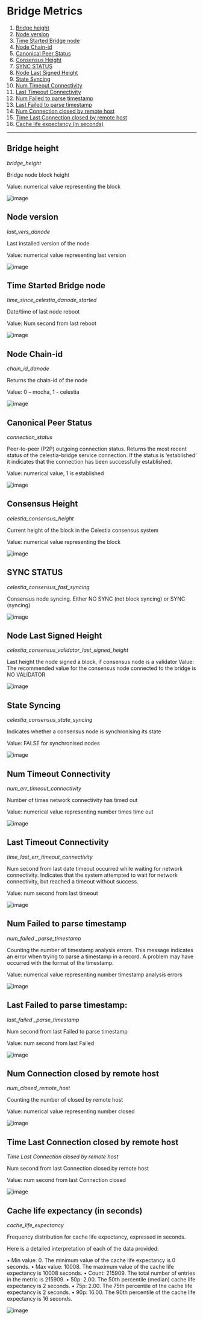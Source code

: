 # Bridge Metrics

1. [Bridge height](#bridge-height)
2. [Node version](#node-version)
3. [Time Started Bridge node](#time-started-bridge-node)
4. [Node Chain-id](#node-chain-id)
5. [Canonical Peer Status](#canonical-peer-status)
6. [Consensus Height](#consensus-height)
7. [SYNC STATUS](#sync-status)
8. [Node Last Signed Height](#node-last-signed-height)
9. [State Syncing](#state-syncing)
10. [Num Timeout Connectivity](#num-timeout-connectivity)
11. [Last Timeout Connectivity](#last-timeout-connectivity)
12. [Num Failed to parse timestamp](#num-failed-to-parse-timestamp)
13. [Last Failed to parse timestamp](#last-failed-to-parse-timestamp)
14. [Num Connection closed by remote host](#num-connection-closed-by-remote-host)
15. [Time Last Connection closed by remote host](#time-last-connection-closed-by-remote-host)
16. [Cache life expectancy (in seconds)](#cache-life-expectancy-in-seconds)
__________________________________________________________________________________

## Bridge height

*bridge_height*

Bridge node block height

Value: numerical value representing the block

![image](https://github.com/Cumulo-pro/Celestia-monitoring/assets/2853158/1f0ed3f2-b2a1-445a-9677-ec79c2202dcd)

## Node version

*last_vers_danode*

Last installed version of the node

Value: numerical value representing last version

![image](https://github.com/Cumulo-pro/Celestia-monitoring/assets/2853158/982b75f9-82e6-44ab-8a7b-ee7c3c1f29c3)

## Time Started Bridge node

*time_since_celestia_danode_started*

Date/time of last node reboot

Value: Num second from last reboot

![image](https://github.com/Cumulo-pro/Celestia-monitoring/assets/2853158/43992472-1f2f-4852-b011-506c89920e13)

## Node Chain-id

*chain_id_danode*

Returns the chain-id of the node

Value: 0 – mocha, 1 - celestia

![image](https://github.com/Cumulo-pro/Celestia-monitoring/assets/2853158/b49aabde-b59f-49c4-b52a-bea49c386a26)

## Canonical Peer Status

*connection_status*

Peer-to-peer (P2P) outgoing connection status. Returns the most recent status of the celestia-bridge service connection. If the status is ‘established’ it indicates that the connection has been successfully established.

Value: numerical value, 1 is established

![image](https://github.com/Cumulo-pro/Celestia-monitoring/assets/2853158/28733321-9ed9-405a-b178-fdcb99e309b8)

## Consensus Height

*celestia_consensus_height*

Current height of the block in the Celestia consensus system

Value: numerical value representing the block

![image](https://github.com/Cumulo-pro/Celestia-monitoring/assets/2853158/b477fd8e-ddd1-457b-9f6a-71898ebaacb4)

## SYNC STATUS

*celestia_consensus_fast_syncing*

Consensus node syncing. Either NO SYNC (not block syncing) or SYNC (syncing)

![image](https://github.com/Cumulo-pro/Celestia-monitoring/assets/2853158/5e240448-24fa-4ae7-8040-1651e2d7d5e9)

## Node Last Signed Height

*celestia_consensus_validator_last_signed_height*

Last height the node signed a block, if consensus node is a validator
Value: The recommended value for the consensus node connected to the bridge is NO VALIDATOR

![image](https://github.com/Cumulo-pro/Celestia-monitoring/assets/2853158/439286c1-e26c-40d0-94ec-e29b0d32d20b)

## State Syncing

*celestia_consensus_state_syncing*

Indicates whether a consensus node is synchronising its state

Value: FALSE for synchronised nodes

![image](https://github.com/Cumulo-pro/Celestia-monitoring/assets/2853158/241548f6-3c73-4615-aa4c-93a063ab6015)

## Num Timeout Connectivity

*num_err_timeout_connectivity*

Number of times network connectivity has timed out

Value: numerical value representing number times time out

![image](https://github.com/Cumulo-pro/Celestia-monitoring/assets/2853158/9e7416b7-e04a-4d06-9b0c-91fb2336beb9)

## Last Timeout Connectivity

*time_last_err_timeout_connectivity*

Num second from last date timeout occurred while waiting for network connectivity. Indicates that the system attempted to wait for network connectivity, but reached a timeout without success.

Value: num second from last timeout

![image](https://github.com/Cumulo-pro/Celestia-monitoring/assets/2853158/550713b2-683e-4eaa-8a50-e3f44743e438)

## Num Failed to parse timestamp

*num_failed _parse_timestamp*

Counting the number of timestamp analysis errors. This message indicates an error when trying to parse a timestamp in a record. A problem may have occurred with the format of the timestamp.

Value: numerical value representing number timestamp analysis errors

![image](https://github.com/Cumulo-pro/Celestia-monitoring/assets/2853158/b82254fc-9cea-4ee6-9da5-5df0b8caa677)

## Last Failed to parse timestamp:

*last_failed _parse_timestamp*

Num second from last Failed to parse timestamp

Value: num second from last Failed

![image](https://github.com/Cumulo-pro/Celestia-monitoring/assets/2853158/ebc34799-8ea6-4199-9ea8-fb86e7ef3491)

## Num Connection closed by remote host

*num_closed_remote_host*

Counting the number of closed by remote host

Value: numerical value representing number closed

![image](https://github.com/Cumulo-pro/Celestia-monitoring/assets/2853158/90ab1cf7-d351-4b92-8e74-3e1acda966df)

## Time Last Connection closed by remote host

*Time Last Connection closed by remote host*

Num second from last Connection closed by remote host

Value: num second from last Connection closed

![image](https://github.com/Cumulo-pro/Celestia-monitoring/assets/2853158/65d998d4-d72e-4552-94b5-89e6e801f981)

## Cache life expectancy (in seconds)

*cache_life_expectancy*

Frequency distribution for cache life expectancy, expressed in seconds.

Here is a detailed interpretation of each of the data provided:

•	Min value: 0. The minimum value of the cache life expectancy is 0 seconds.
•	Max value: 10008. The maximum value of the cache life expectancy is 10008 seconds.
•	Count: 215909. The total number of entries in the metric is 215909.
•	50p: 2.00. The 50th percentile (median) cache life expectancy is 2 seconds.
•	75p: 2.00. The 75th percentile of the cache life expectancy is 2 seconds.
•	90p: 16.00. The 90th percentile of the cache life expectancy is 16 seconds.

![image](https://github.com/Cumulo-pro/Celestia-monitoring/assets/2853158/e08cba4c-35ca-4ec3-897f-1c731121fec3)

